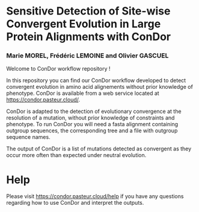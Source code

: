 # Sensitive Detection of Site-wise Convergent Evolution in Large Protein Alignments with ConDor

### Marie MOREL, Frédéric LEMOINE and Olivier GASCUEL

Welcome to ConDor workflow repository ! 

In this repository you can find our ConDor workflow developed to detect convergent evolution in amino acid alignements without prior knowledge of phenotype. 
ConDor is available from a web service located at https://condor.pasteur.cloud/.

ConDor is adapted to the detection of evolutionary convergence at the resolution of a mutation, without prior knowledge of constraints and phenotype. To run ConDor you will need a fasta alignment containing outgroup sequences, the corresponding tree and a file with outgroup sequence names.  

The output of ConDor is a list of mutations detected as convergent as they occur more often than expected under neutral evolution. 

# Help
Please visit https://condor.pasteur.cloud/help if you have any questions regarding how to use ConDor and interpret the outputs. 



